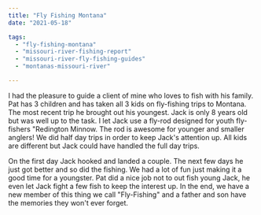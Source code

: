 ```yaml
---
title: "Fly Fishing Montana"
date: "2021-05-18"

tags: 
  - "fly-fishing-montana"
  - "missouri-river-fishing-report"
  - "missouri-river-fly-fishing-guides"
  - "montanas-missouri-river"

---
```


I had the pleasure to guide a client of mine who loves to fish with his family. Pat has 3 children and has taken all 3 kids on fly-fishing trips to Montana. The most recent trip he brought out his youngest. Jack is only 8 years old but was well up to the task. I let Jack use a fly-rod designed for youth fly-fishers "Redington Minnow. The rod is awesome for younger and smaller anglers! We did half day trips in order to keep Jack's attention up. All kids are different but Jack could have handled the full day trips.

On the first day Jack hooked and landed a couple. The next few days he just got better and so did the fishing. We had a lot of fun just making it a good time for a youngster. Pat did a nice job not to out fish young Jack, he even let Jack fight a few fish to keep the interest up. In the end, we have a new member of this thing we call "Fly-Fishing" and a father and son have the memories they won't ever forget.
